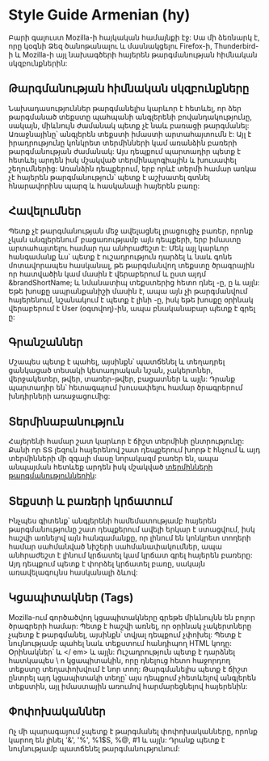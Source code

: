 # Style Guide Armenian (hy)

Բարի գալուստ Mozilla-ի հայկական համայնքի էջ: Սա մի ձեռնարկ է, որը կօգնի Ձեզ ծանոթանալու և մասնակցելու Firefox-ի, Thunderbird-ի և Mozilla-ի այլ նախագծերի հայերեն թարգմանության հիմնական սկզբունքներին:

## Թարգմանության հիմնական սկզբունքները

Նախադասություններ թարգմանելիս կարևոր է հետևել, որ ձեր թարգմանած տեքստը պահպանի անգլերենի բովանդակությունը, սակայն, միևնույն ժամանակ պետք չէ նաև բառացի թարգմանել: Առաջնայինը՝ անգլերեն տեքստի իմաստի արտահայտումն է: Այլ է իրադրությունը կոնկրետ տերմինների կամ առանձին բառերի թարգմանության ժամանակ: Այս դեպքում պարտադիր պետք է հետևել արդեն իսկ մշակված տերմինալոգիային և խուսափել շեղումներից: Առանձին դեպքերում, երբ որևէ տերմի համար առկա չէ հայերեն թարգմանություն՝ պետք է աշխատել գտնել հնարավորինս պարզ և հասկանալի հայերեն բառը:

## Հավելումներ

Պետք չէ թարգմանության մեջ ավելացնել լրացուցիչ բառեր, որոնք չկան անգլերենում՝ բացառությամբ այն դեպքերի, երբ իմաստը արտահայտելու համար դա անհրաժեշտ է: Մեկ այլ կարևոր հանգամանք ևս՝ պետք է ուշադրություն դարձել և նաև գոնե մոտավորապես հասկանալ, թե թարգմանվող տեքստը ծրագրային որ հատվածին կամ մասին է վերաբերում և ըստ այդմ &brandShortName; և նմանատիպ տեքստերից հետո դնել -ը, ը և այլն: Եթե խոսքը ապրանքանիշի մասին է, ապա այն չի թարգմանվում հայերենում, նշանակում է պետք է լինի -ը, իսկ եթե խոսքը օրինակ վերաբերում է User (օգտվող)-ին, ապա բնականաբար պետք է գրել ը:

## Գրանշաններ

Մշապես պետք է պահել, այսինքն՝ պատճենել և տեղադրել ցանկացած տեսակի կետադրական նշան, չակերտներ, վերջակետեր, թվեր, տառեր-թվեր, բացատներ և այլն: Դրանք պարտադիր են՝ հետագայում խուսափելու համար ծրագրերում խնդիրների առաջացումից:

## Տերմինաբանություն

Հայերենի համար շատ կարևոր է ճիշտ տերմինի ընտրությունը: Քանի որ ՏՏ լեզուն հայերենով շատ դեպքերում խորթ է հնչում և այդ տերմինների մի զգալի մասը նորակազմ բառեր են, ապա անպայման հետևեք արդեն իսկ մշակված [տերմինների թարգմանություններին](http://mozilla.locamotion.org/hy_AM/terminology/):

## Տեքստի և բառերի կրճատում

Ինչպես գիտենք՝ անգլերենի համեմատությամբ հայերեն թարգմանությունը շատ դեպքերում ավելի երկար է ստացվում, իսկ հաշվի առնելով այն հանգամանքը, որ լինում են կոնկրետ տողերի համար սահմանված նիշերի սահմանափակումներ, ապա անհրաժեշտ է լինում կրճատել կամ կրճատ գրել հայերեն բառերը: Այդ դեպքում պետք է փորձել կրճատել բառը, սակայն առավելագույնս հասկանալի ձևով:

## Կցապիտակներ (Tags)

Mozilla-ում գործածվող կցապիտակները գրեթե միևնույնն են բոլոր ծրագրերի համար: Պետք է հաշվի առնել, որ օրինակ չակերտները չպետք է թարգմանել, այսինքն՝ տվյալ դեպքում չփոխել: Պետք է նույնությամբ պահել նաև տեքստում հանդիպող HTML կոդը: Օրինակներ՝ և </ em> և այլն: Ուշադրություն պետք է դարձնել հատկապես \ n կցապիտակին, որը դնելուց հետո հաջորդող տեքստը տեղափոխվում է նոր տող: Թարգմանելիս պետք է ճիշտ ընտրել այդ կցապիտակի տեղը՝ այս դեպքում չհետևելով անգլերեն տեքստին, այլ իմաստային առումով հարմարեցնելով հայերենին:

## Փոփոխականներ

Ոչ մի պարագայում չպետք է թարգմանել փոփոխականները, որոնք կարող են լինել '&', '%', %1$S, %@, #1 և այլն: Դրանք պետք է նույնությամբ պատճենել թարգմանությունում:
